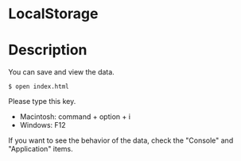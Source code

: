 # LocalStorage

# Description

You can save and view the data.

```
$ open index.html
```

Please type this key.
- Macintosh: command + option + i 
- Windows: F12

If you want to see the behavior of the data, 
check the "Console" and "Application" items.
